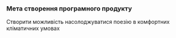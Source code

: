 ### Мета створення програмного продукту
Створити можливість насолоджуватися поезію в комфортних кліматичних умовах
